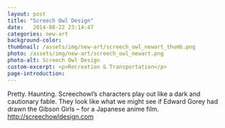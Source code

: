 ```yaml
---
layout: post
title: "Screech Owl Design"
date:   2014-08-22 23:14:47
categories: new-art
background-color: 
thumbnail: /assets/img/new-art/screech_owl_newart_thumb.png
photo: /assets/img/new-art/screech_owl_newart.png
photo-alt: Screech Owl Design
custom-excerpt: <p>Recreation & Transportation</p>
page-introduction: 
---
```


Pretty. Haunting. Screechowl’s characters play out like a dark and cautionary fable. They look like what we might see if Edward Gorey had drawn the Gibson Girls – for a Japanese anime film. http://screechowldesign.com 